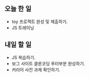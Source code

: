 ## 오늘 한 일
- toy 프로젝트 완성 및 제출하기.
- JS 트레이닝

## 내일 할 일
- JS 복습하기.
- 보그 사이트 클론코딩 푸터부분 완성하기.
- 커리어 사전 과제 확인하기.
